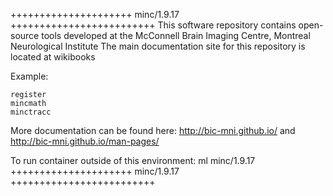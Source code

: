 

+++++++++++++++++++++ minc/1.9.17 +++++++++++++++++++++++++
This software repository contains open-source tools developed at the McConnell Brain Imaging Centre, Montreal Neurological Institute The main documentation site for this repository is located at wikibooks


Example:
```
register
mincmath
minctracc 
```

More documentation can be found here: http://bic-mni.github.io/ and http://bic-mni.github.io/man-pages/

To run container outside of this environment: ml minc/1.9.17
+++++++++++++++++++++ minc/1.9.17 +++++++++++++++++++++++++

